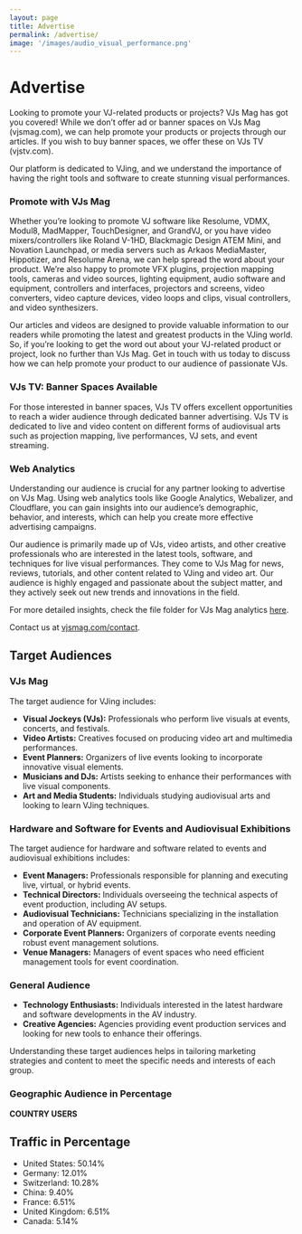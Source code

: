 ```yaml
---
layout: page
title: Advertise
permalink: /advertise/
image: '/images/audio_visual_performance.png'
---
```


# Advertise

Looking to promote your VJ-related products or projects? VJs Mag has got you covered! While we don’t offer ad or banner spaces on VJs Mag (vjsmag.com), we can help promote your products or projects through our articles. If you wish to buy banner spaces, we offer these on VJs TV (vjstv.com). 

Our platform is dedicated to VJing, and we understand the importance of having the right tools and software to create stunning visual performances.

### Promote with VJs Mag

Whether you’re looking to promote VJ software like Resolume, VDMX, Modul8, MadMapper, TouchDesigner, and GrandVJ, or you have video mixers/controllers like Roland V-1HD, Blackmagic Design ATEM Mini, and Novation Launchpad, or media servers such as Arkaos MediaMaster, Hippotizer, and Resolume Arena, we can help spread the word about your product. We’re also happy to promote VFX plugins, projection mapping tools, cameras and video sources, lighting equipment, audio software and equipment, controllers and interfaces, projectors and screens, video converters, video capture devices, video loops and clips, visual controllers, and video synthesizers.

Our articles and videos are designed to provide valuable information to our readers while promoting the latest and greatest products in the VJing world. So, if you’re looking to get the word out about your VJ-related product or project, look no further than VJs Mag. Get in touch with us today to discuss how we can help promote your product to our audience of passionate VJs.

### VJs TV: Banner Spaces Available

For those interested in banner spaces, VJs TV offers excellent opportunities to reach a wider audience through dedicated banner advertising. VJs TV is dedicated to live and video content on different forms of audiovisual arts such as projection mapping, live performances, VJ sets, and event streaming. 

### Web Analytics

Understanding our audience is crucial for any partner looking to advertise on VJs Mag. Using web analytics tools like Google Analytics, Webalizer, and Cloudflare, you can gain insights into our audience’s demographic, behavior, and interests, which can help you create more effective advertising campaigns.

Our audience is primarily made up of VJs, video artists, and other creative professionals who are interested in the latest tools, software, and techniques for live visual performances. They come to VJs Mag for news, reviews, tutorials, and other content related to VJing and video art. Our audience is highly engaged and passionate about the subject matter, and they actively seek out new trends and innovations in the field.

For more detailed insights, check the file folder for VJs Mag analytics [here](https://drive.google.com/drive/folders/0B5asuVbI_fT3YzJzTTJXWVVrb0E?resourcekey=0-Sqe0Ehgz0x4d15aUGkgB8A).

Contact us at [vjsmag.com/contact](https://vjsmag.com/contact/).

## Target Audiences

### VJs Mag
The target audience for VJing includes:
- **Visual Jockeys (VJs):** Professionals who perform live visuals at events, concerts, and festivals.
- **Video Artists:** Creatives focused on producing video art and multimedia performances.
- **Event Planners:** Organizers of live events looking to incorporate innovative visual elements.
- **Musicians and DJs:** Artists seeking to enhance their performances with live visual components.
- **Art and Media Students:** Individuals studying audiovisual arts and looking to learn VJing techniques.

### Hardware and Software for Events and Audiovisual Exhibitions
The target audience for hardware and software related to events and audiovisual exhibitions includes:
- **Event Managers:** Professionals responsible for planning and executing live, virtual, or hybrid events.
- **Technical Directors:** Individuals overseeing the technical aspects of event production, including AV setups.
- **Audiovisual Technicians:** Technicians specializing in the installation and operation of AV equipment.
- **Corporate Event Planners:** Organizers of corporate events needing robust event management solutions.
- **Venue Managers:** Managers of event spaces who need efficient management tools for event coordination.

### General Audience
- **Technology Enthusiasts:** Individuals interested in the latest hardware and software developments in the AV industry.
- **Creative Agencies:** Agencies providing event production services and looking for new tools to enhance their offerings.

Understanding these target audiences helps in tailoring marketing strategies and content to meet the specific needs and interests of each group.

### Geographic Audience in Percentage
**COUNTRY USERS**
## Traffic in Percentage
- United States: 50.14%
- Germany: 12.01%
- Switzerland: 10.28%
- China: 9.40%
- France: 6.51%
- United Kingdom: 6.51%
- Canada: 5.14%